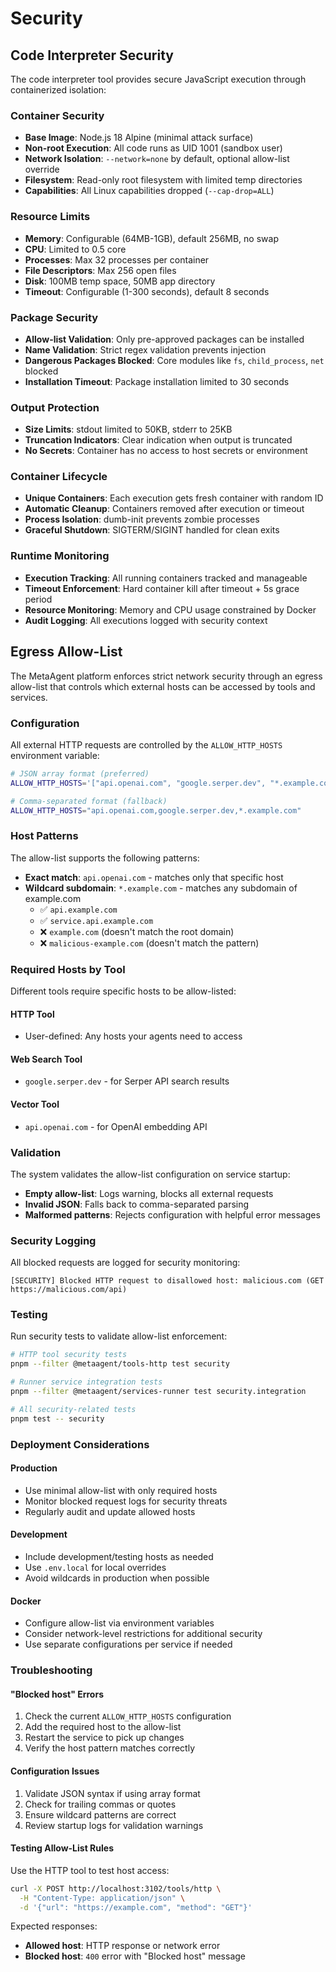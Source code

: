 # Security

## Code Interpreter Security

The code interpreter tool provides secure JavaScript execution through containerized isolation:

### Container Security
- **Base Image**: Node.js 18 Alpine (minimal attack surface)
- **Non-root Execution**: All code runs as UID 1001 (sandbox user)  
- **Network Isolation**: `--network=none` by default, optional allow-list override
- **Filesystem**: Read-only root filesystem with limited temp directories
- **Capabilities**: All Linux capabilities dropped (`--cap-drop=ALL`)

### Resource Limits
- **Memory**: Configurable (64MB-1GB), default 256MB, no swap
- **CPU**: Limited to 0.5 core
- **Processes**: Max 32 processes per container  
- **File Descriptors**: Max 256 open files
- **Disk**: 100MB temp space, 50MB app directory
- **Timeout**: Configurable (1-300 seconds), default 8 seconds

### Package Security
- **Allow-list Validation**: Only pre-approved packages can be installed
- **Name Validation**: Strict regex validation prevents injection
- **Dangerous Packages Blocked**: Core modules like `fs`, `child_process`, `net` blocked
- **Installation Timeout**: Package installation limited to 30 seconds

### Output Protection
- **Size Limits**: stdout limited to 50KB, stderr to 25KB  
- **Truncation Indicators**: Clear indication when output is truncated
- **No Secrets**: Container has no access to host secrets or environment

### Container Lifecycle
- **Unique Containers**: Each execution gets fresh container with random ID
- **Automatic Cleanup**: Containers removed after execution or timeout
- **Process Isolation**: dumb-init prevents zombie processes
- **Graceful Shutdown**: SIGTERM/SIGINT handled for clean exits

### Runtime Monitoring
- **Execution Tracking**: All running containers tracked and manageable
- **Timeout Enforcement**: Hard container kill after timeout + 5s grace period
- **Resource Monitoring**: Memory and CPU usage constrained by Docker
- **Audit Logging**: All executions logged with security context

## Egress Allow-List

The MetaAgent platform enforces strict network security through an egress allow-list that controls which external hosts can be accessed by tools and services.

### Configuration

All external HTTP requests are controlled by the `ALLOW_HTTP_HOSTS` environment variable:

```bash
# JSON array format (preferred)
ALLOW_HTTP_HOSTS='["api.openai.com", "google.serper.dev", "*.example.com"]'

# Comma-separated format (fallback)
ALLOW_HTTP_HOSTS="api.openai.com,google.serper.dev,*.example.com"
```

### Host Patterns

The allow-list supports the following patterns:

- **Exact match**: `api.openai.com` - matches only that specific host
- **Wildcard subdomain**: `*.example.com` - matches any subdomain of example.com
  - ✅ `api.example.com`
  - ✅ `service.api.example.com`
  - ❌ `example.com` (doesn't match the root domain)
  - ❌ `malicious-example.com` (doesn't match the pattern)

### Required Hosts by Tool

Different tools require specific hosts to be allow-listed:

#### HTTP Tool
- User-defined: Any hosts your agents need to access

#### Web Search Tool
- `google.serper.dev` - for Serper API search results

#### Vector Tool
- `api.openai.com` - for OpenAI embedding API

### Validation

The system validates the allow-list configuration on service startup:

- **Empty allow-list**: Logs warning, blocks all external requests
- **Invalid JSON**: Falls back to comma-separated parsing
- **Malformed patterns**: Rejects configuration with helpful error messages

### Security Logging

All blocked requests are logged for security monitoring:

```
[SECURITY] Blocked HTTP request to disallowed host: malicious.com (GET https://malicious.com/api)
```

### Testing

Run security tests to validate allow-list enforcement:

```bash
# HTTP tool security tests
pnpm --filter @metaagent/tools-http test security

# Runner service integration tests  
pnpm --filter @metaagent/services-runner test security.integration

# All security-related tests
pnpm test -- security
```

### Deployment Considerations

#### Production
- Use minimal allow-list with only required hosts
- Monitor blocked request logs for security threats
- Regularly audit and update allowed hosts

#### Development
- Include development/testing hosts as needed
- Use `.env.local` for local overrides
- Avoid wildcards in production when possible

#### Docker
- Configure allow-list via environment variables
- Consider network-level restrictions for additional security
- Use separate configurations per service if needed

### Troubleshooting

#### "Blocked host" Errors
1. Check the current `ALLOW_HTTP_HOSTS` configuration
2. Add the required host to the allow-list
3. Restart the service to pick up changes
4. Verify the host pattern matches correctly

#### Configuration Issues
1. Validate JSON syntax if using array format
2. Check for trailing commas or quotes
3. Ensure wildcard patterns are correct
4. Review startup logs for validation warnings

#### Testing Allow-List Rules
Use the HTTP tool to test host access:

```bash
curl -X POST http://localhost:3102/tools/http \
  -H "Content-Type: application/json" \
  -d '{"url": "https://example.com", "method": "GET"}'
```

Expected responses:
- **Allowed host**: HTTP response or network error
- **Blocked host**: `400` error with "Blocked host" message
